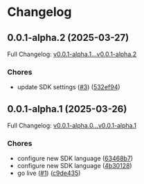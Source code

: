 # Changelog

## 0.0.1-alpha.2 (2025-03-27)

Full Changelog: [v0.0.1-alpha.1...v0.0.1-alpha.2](https://github.com/hanzoai/js-sdk/compare/v0.0.1-alpha.1...v0.0.1-alpha.2)

### Chores

* update SDK settings ([#3](https://github.com/hanzoai/js-sdk/issues/3)) ([532ef94](https://github.com/hanzoai/js-sdk/commit/532ef944f9dd3bf86abbb99599651bfb143559a5))

## 0.0.1-alpha.1 (2025-03-26)

Full Changelog: [v0.0.1-alpha.0...v0.0.1-alpha.1](https://github.com/hanzoai/js-sdk/compare/v0.0.1-alpha.0...v0.0.1-alpha.1)

### Chores

* configure new SDK language ([63468b7](https://github.com/hanzoai/js-sdk/commit/63468b7a372f65581a7a047ba196dc7edbb12842))
* configure new SDK language ([4b30128](https://github.com/hanzoai/js-sdk/commit/4b30128ad4bf0ce140d12e6f6ae340f6f1a00d27))
* go live ([#1](https://github.com/hanzoai/js-sdk/issues/1)) ([c9de435](https://github.com/hanzoai/js-sdk/commit/c9de4352c9601a4abfe9702cf1148e39fd116d4b))
